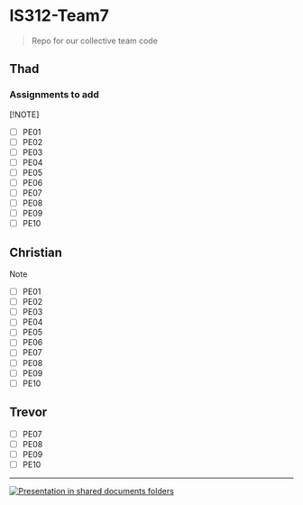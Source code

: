# IS312-Team7

> Repo for our collective team code

## Thad

### Assignments to add

[!NOTE]

- [ ] PE01
- [ ] PE02
- [ ] PE03
- [ ] PE04
- [ ] PE05
- [ ] PE06
- [ ] PE07
- [ ] PE08
- [ ] PE09
- [ ] PE10

## Christian

> [!NOTE]
> - [ ] PE01
> - [ ] PE02
> - [ ] PE03
> - [ ] PE04
> - [ ] PE05
> - [ ] PE06
> - [ ] PE07
> - [ ] PE08
> - [ ] PE09
> - [ ] PE10

## Trevor

- [ ] PE07
- [ ] PE08
- [ ] PE09
- [ ] PE10

---

[![Presentation in shared documents folders](http://../../code/thad/img/PE01/Prettier.jpg)](http://)
